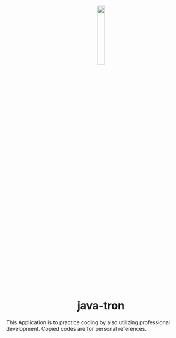 <h1 align="center">
  <br>
  <img width=20% src="https://raw.githubusercontent.com/tronprotocol/wiki/master/images/java-tron.png">
  <br>
  java-tron
  <br>
</h1>

This Application is to practice coding by also utilizing professional development. 
Copied codes are for personal references.
